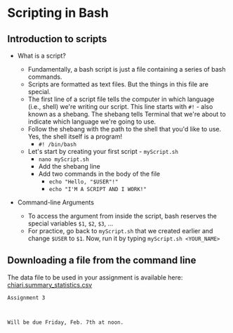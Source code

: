 # Scripting in Bash

## Introduction to scripts

- What is a script?
  - Fundamentally, a bash script is just a file containing a series of bash commands.
  - Scripts are formatted as text files. But the things in this file are special.
  - The first line of a script file tells the computer in which language (i.e., shell) we're writing our script. This line starts with `#!` - also known as a shebang. The shebang tells Terminal that we're about to indicate which language we're going to use.
  - Follow the shebang with the path to the shell that you'd like to use. Yes, the shell itself is a program!
    - `#! /bin/bash`
  - Let's start by creating your first script - `myScript.sh`
    - `nano myScript.sh`
    - Add the shebang line
    - Add two commands in the body of the file
      - `echo "Hello, "$USER"!"`
      - `echo "I'M A SCRIPT AND I WORK!"`

- Command-line Arguments
    - To access the argument from inside the script, bash reserves the special variables `$1`, `$2`, `$3`, ...
    - For practice, go back to `myScript.sh` that we created earlier and change `$USER` to `$1`. Now, run it by typing `myScript.sh <YOUR_NAME>`

## Downloading a file from the command line

The data file to be used in your assignment is available here: [chiari.summary_statistics.csv](https://raw.githubusercontent.com/IntroToCompBioLSU-Spr20/Scripts2_Week4/master/chiari.summary_statistics.csv)

```
Assignment 3



Will be due Friday, Feb. 7th at noon.
```
